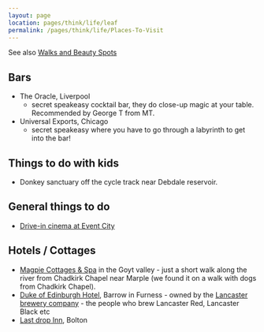```yaml
---
layout: page
location: pages/think/life/leaf
permalink: /pages/think/life/Places-To-Visit
---
```


See also [Walks and Beauty Spots](/pages/think/life/Walks-And-Beauty-Spots)

## Bars

- The Oracle, Liverpool
    - secret speakeasy cocktail bar, they do close-up magic at your table. Recommended by George T from MT.
- Universal Exports, Chicago
    - secret speakeasy where you have to go through a labyrinth to get into the bar!

## Things to do with kids

- Donkey sanctuary off the cycle track near Debdale reservoir.

## General things to do

- [Drive-in cinema at Event City](https://parknpartymcr.co.uk/drive-in-cinema-manchester/)

## Hotels / Cottages

- [Magpie Cottages & Spa](https://www.magpiecottages.co.uk/) in the Goyt valley - just a short walk along the river from Chadkirk Chapel near Marple (we found it on a walk with dogs from Chadkirk Chapel).
- [Duke of Edinburgh Hotel](https://www.dukeofedinburghhotel.co.uk/), Barrow in Furness - owned by the [Lancaster brewery company](https://www.lancasterbrewery.co.uk/beer-and-cider) - the people who brew Lancaster Red, Lancaster Black etc
- [Last drop Inn](https://www.lastdropvillage.co.uk/bedrooms-suites), Bolton